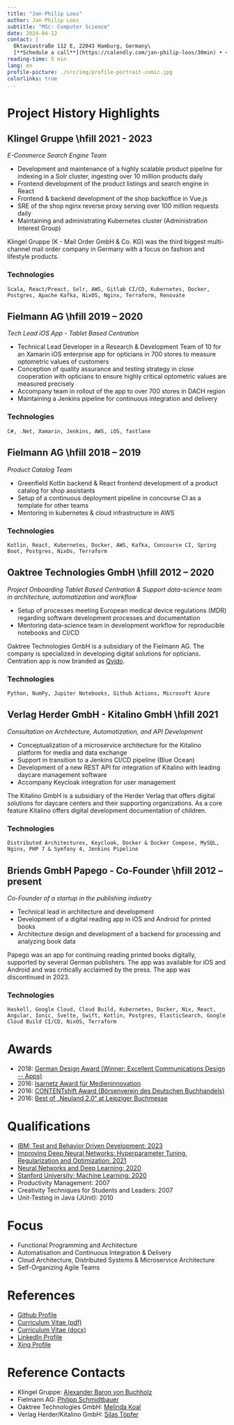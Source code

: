 ```yaml
---
title: "Jan-Philip Loos"
author: Jan-Philip Loos
subtitle: "MSc: Computer Science"
date: 2024-04-12
contact: |
  Oktaviostraße 112 E, 22043 Hamburg, Germany\
  [**Schedule a call**](https://calendly.com/jan-philip-loos/30min) • <jan-philip@entwicklerteam.hamburg> • [GitHub](https://github.com/MaxDaten) • [LinkedIn](https://www.linkedin.com/in/jan-philip-loos-770b23201/)
reading-time: 5 min
lang: en
profile-picture: ./src/img/profile-portrait-comic.jpg
colorlinks: true
...
```


# Project History Highlights

## Klingel Gruppe <span class="year">\hfill 2021 - 2023</span>

*E-Commerce Search Engine Team*

* Development and maintenance of a highly scalable product pipeline for indexing in a Solr cluster, ingesting over 10 million products daily
* Frontend development of the product listings and search engine in React
* Frontend & backend development of the shop backoffice in Vue.js
* SRE of the shop nginx reverse proxy serving over 100 million requests daily
* Maintaining and administrating Kubernetes cluster (Administration Interest Group)

Klingel Gruppe (K - Mail Order GmbH & Co. KG) was the third biggest multi-channel mail order company in Germany with a focus on fashion and lifestyle products.

### Technologies

`Scala, React/Preact, Solr, AWS, Gitlab CI/CD, Kubernetes, Docker, Postgres, Apache Kafka, NixOS, Nginx, Terraform, Renovate`

## Fielmann AG <span class="year">\hfill 2019 – 2020</span>

*Tech Lead iOS App - Tablet Based Centration*

* Technical Lead Developer in a Research & Development Team of 10 for an Xamarin iOS enterprise app for opticians in 700 stores to measure optometric values of customers
* Conception of quality assurance and testing strategy in close cooperation with opticians to ensure highly critical optometric values are measured precisely
* Accompany team in rollout of the app to over 700 stores in DACH region
* Maintaining a Jenkins pipeline for continuous integration and delivery

### Technologies

`C#, .Net, Xamarin, Jenkins, AWS, iOS, fastlane`

## Fielmann AG <span class="year">\hfill 2018 – 2019</span>

*Product Catalog Team*

* Greenfield Kotlin backend & React frontend development of a product catalog for shop assistants
* Setup of a continuous deployment pipeline in concourse CI as a template for other teams
* Mentoring in kubernetes & cloud infrastructure in AWS

### Technologies

`Kotlin, React, Kubernetes, Docker, AWS, Kafka, Concourse CI, Spring Boot, Postgres, NixOs, Terraform`

## Oaktree Technologies GmbH <span class="year">\hfill 2012 – 2020</span>

*Project Onboarding Tablet Based Centration & Support data-science team in architecture, automatization and workflow*

* Setup of processes meeting European medical device regulations (MDR) regarding software development processes and documentation
* Mentoring data-science team in development workflow for reproducible notebooks and CI/CD

Oaktree Technologies GmbH is a subsidiary of the Fielmann AG. The company is specialized in developing digital solutions for opticians. Centration app is now branded as [Qvido](https://qvi.do/).

### Technologies

`Python, NumPy, Jupiter Notebooks, Github Actions, Microsoft Azure`

## Verlag Herder GmbH - Kitalino GmbH <span class="year">\hfill 2021</span>

*Consultation on Architecture, Automatization, and API Development*

* Conceptualization of a microservice architecture for the Kitalino platform for media and data exchange
* Support in transition to a Jenkins CI/CD pipeline (Blue Ocean)
* Development of a new REST API for integration of Kitalino with leading daycare management software
* Accompany Keycloak integration for user management

The Kitalino GmbH is a subsidiary of the Herder Verlag that offers digital solutions for daycare centers and their supporting organizations. As a core feature Kitalino offers digital development documentation of children.

### Technologies

`Distributed Architectures, Keycloak, Docker & Docker Compose, MySQL, Nginx, PHP 7 & Symfony 4, Jenkins Pipeline`

## Briends GmbH Papego - Co-Founder <span class="year">\hfill 2012 – present</span>

*Co-Founder of a startup in the publishing industry*

* Technical lead in architecture and development
* Development of a digital reading app in iOS and Android for printed books
* Architecture design and development of a backend for processing and analyzing book data

Papego was an app for continuing reading printed books digitally, supported by several German publishers. The app was available for iOS and Android and was critically acclaimed by the press. The app was discontinued in 2023.

### Technologies

`Haskell, Google Cloud, Cloud Build, Kubernetes, Docker, Nix, React, Angular, Ionic, Svelte, Swift, Kotlin, Postgres, ElasticSearch, Google Cloud Build CI/CD, NixOS, Terraform`

# Awards

* 2018: [German Design Award (Winner: Excellent Communications Design -- Apps)](https://www.german-design-award.com/die-gewinner/galerie/detail/14562-papego.html)
* 2016: [Isarnetz Award für Medieninnovation](https://www.briends.net/2016/11/04/papego-mit-isarnetz-award-f%C3%BCr-medieninnovation-ausgezeichnet/)
* 2016: [CONTENTshift Award (Börsenverein des Deutschen Buchhandels)](https://www.contentshift.de/2016/gewinner/)
* 2016: [Best of „Neuland 2.0“ at Leipziger Buchmesse](http://www.leipziger-buchmesse.de/pressemitteilungen/neuland-20-zeigt-14-ausgewaehlte-startupinnovationen/393971)

# Qualifications

* [IBM: Test and Behavior Driven Development: 2023](https://coursera.org/share/47154e9716c8722de49104341acfbf26)
* [Improving Deep Neural Networks: Hyperparameter Tuning, Regularization and Optimization: 2021](https://coursera.org/share/5c6c297413c2ffaf92112022c3c9143c)
* [Neural Networks and Deep Learning: 2020](https://coursera.org/share/43d965add17626ecd838e520cb689160)
* [Stanford University: Machine Learning: 2020](https://coursera.org/share/26faafa34c2f531e0bcec7dd62d92db1)
* Productivity Management: 2007
* Creativity Techniques for Students and Leaders: 2007
* Unit-Testing in Java (JUnit): 2010

# Focus

* Functional Programming and Architecture
* Automatisation and Continuous Integration & Delivery
* Cloud Architecture, Distributed Systems & Microservice Architecture
* Self-Organizing Agile Teams

# References

* [Github Profile](https://github.com/MaxDaten)
* [Curriculum Vitae (pdf)](https://cv.maxdaten.io/cv/jan-philip-loos-curriculum-vitae.pdf)
* [Curriculum Vitae (docx)](https://cv.maxdaten.io/cv/jan-philip-loos-curriculum-vitae.docx)
* [LinkedIn Profile](https://www.linkedin.com/in/jan-philip-loos-770b23201/)
* [Xing Profile](https://www.xing.com/profile/JanPhilip_Loos/cv)

# Reference Contacts

* Klingel Gruppe: [Alexander Baron von Buchholz](https://www.linkedin.com/in/%F0%9F%92%BE-alexander-baron-von-buchholtz-73862b35/)
* Fielmann AG: [Philipp Schmidtbauer](https://www.linkedin.com/in/philippschmidtbauer/)
* Oaktree Technologies GmbH: [Melinda Koal](https://www.linkedin.com/in/melinda-koall-146b5b175/)
* Verlag Herder/Kitalino GmbH: [Silas Töpfer](https://www.linkedin.com/in/silas-t%C3%B6pfer/)
